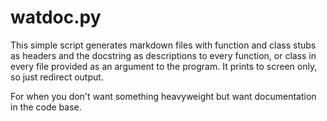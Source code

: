 # watdoc.py

This simple script generates markdown files with function and class stubs as
headers and the docstring as descriptions to every function, or class in every
file provided as an argument to the program. It prints to screen only, so just
redirect output.

For when you don't want something heavyweight but want documentation in the code
base.
